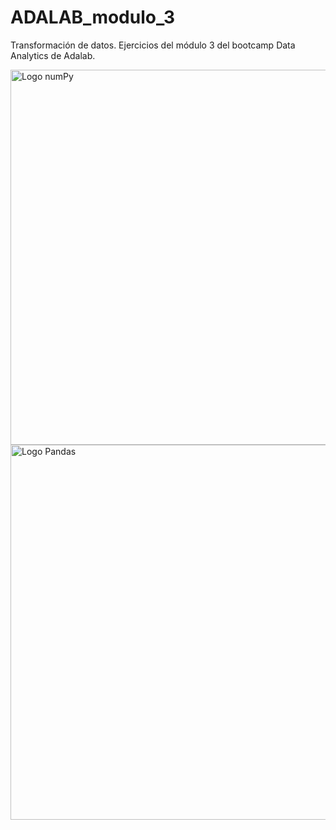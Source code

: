 # ADALAB_modulo_3
Transformación de datos. Ejercicios del módulo 3 del bootcamp Data Analytics de Adalab.

<img src="https://media.licdn.com/dms/image/D4D12AQHWZVcZA6jezg/article-cover_image-shrink_600_2000/0/1675493592633?e=2147483647&v=beta&t=Y1s8hdk9dfiJgVd64a2y-BGjyNALN-BHYWhfXWTJM8Y" alt="Logo numPy" width="600">
<img src="https://github.com/user-attachments/assets/55afec07-266d-4ec5-850c-59119b9ef732" alt="Logo Pandas" width="600">



